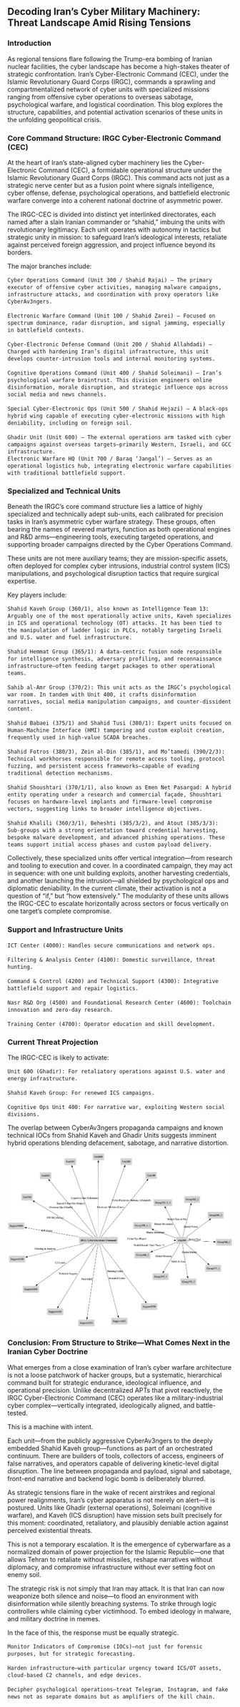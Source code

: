 ## Decoding Iran’s Cyber Military Machinery: Threat Landscape Amid Rising Tensions

### Introduction
As regional tensions flare following the Trump-era bombing of Iranian nuclear facilities, the cyber landscape has become a high-stakes theater of strategic confrontation. Iran’s Cyber-Electronic Command (CEC), under the Islamic Revolutionary Guard Corps (IRGC), commands a sprawling and compartmentalized network of cyber units with specialized missions ranging from offensive cyber operations to overseas sabotage, psychological warfare, and logistical coordination. This blog explores the structure, capabilities, and potential activation scenarios of these units in the unfolding geopolitical crisis.

### Core Command Structure: IRGC Cyber-Electronic Command (CEC)

At the heart of Iran’s state-aligned cyber machinery lies the Cyber-Electronic Command (CEC), a formidable operational structure under the Islamic Revolutionary Guard Corps (IRGC). This command acts not just as a strategic nerve center but as a fusion point where signals intelligence, cyber offense, defense, psychological operations, and battlefield electronic warfare converge into a coherent national doctrine of asymmetric power.

The IRGC-CEC is divided into distinct yet interlinked directorates, each named after a slain Iranian commander or “shahid,” imbuing the units with revolutionary legitimacy. Each unit operates with autonomy in tactics but strategic unity in mission: to safeguard Iran’s ideological interests, retaliate against perceived foreign aggression, and project influence beyond its borders.

The major branches include:


    Cyber Operations Command (Unit 300 / Shahid Rajai) – The primary executor of offensive cyber activities, managing malware campaigns, infrastructure attacks, and coordination with proxy operators like CyberAv3ngers.

    Electronic Warfare Command (Unit 100 / Shahid Zarei) – Focused on spectrum dominance, radar disruption, and signal jamming, especially in battlefield contexts.

    Cyber-Electronic Defense Command (Unit 200 / Shahid Allahdadi) – Charged with hardening Iran’s digital infrastructure, this unit develops counter-intrusion tools and internal monitoring systems.

    Cognitive Operations Command (Unit 400 / Shahid Soleimani) – Iran’s psychological warfare braintrust. This division engineers online disinformation, morale disruption, and strategic influence ops across social media and news channels.

    Special Cyber-Electronic Ops (Unit 500 / Shahid Hejazi) – A black-ops hybrid wing capable of executing cyber-electronic missions with high deniability, including on foreign soil.

    Ghadir Unit (Unit 600) – The external operations arm tasked with cyber campaigns against overseas targets—primarily Western, Israeli, and GCC infrastructure.
    Electronic Warfare HQ (Unit 700 / Baraq ‘Jangal’) – Serves as an operational logistics hub, integrating electronic warfare capabilities with traditional battlefield support.

### Specialized and Technical Units

Beneath the IRGC’s core command structure lies a lattice of highly specialized and technically adept sub-units, each calibrated for precision tasks in Iran’s asymmetric cyber warfare strategy. These groups, often bearing the names of revered martyrs, function as both operational engines and R&D arms—engineering tools, executing targeted operations, and supporting broader campaigns directed by the Cyber Operations Command.

These units are not mere auxiliary teams; they are mission-specific assets, often deployed for complex cyber intrusions, industrial control system (ICS) manipulations, and psychological disruption tactics that require surgical expertise.

Key players include:


    Shahid Kaveh Group (360/1), also known as Intelligence Team 13: Arguably one of the most operationally active units, Kaveh specializes in ICS and operational technology (OT) attacks. It has been tied to the manipulation of ladder logic in PLCs, notably targeting Israeli and U.S. water and fuel infrastructure.

    Shahid Hemmat Group (365/1): A data-centric fusion node responsible for intelligence synthesis, adversary profiling, and reconnaissance infrastructure—often feeding target packages to other operational teams.

    Sahib al-Amr Group (370/2): This unit acts as the IRGC’s psychological war room. In tandem with Unit 400, it crafts disinformation narratives, social media manipulation campaigns, and counter-dissident content.

    Shahid Babaei (375/1) and Shahid Tusi (380/1): Expert units focused on Human-Machine Interface (HMI) tampering and custom exploit creation, frequently used in high-value SCADA breaches.

    Shahid Fotros (380/3), Zein al-Din (385/1), and Mo’tamedi (390/2/3): Technical workhorses responsible for remote access tooling, protocol fuzzing, and persistent access frameworks—capable of evading traditional detection mechanisms.

    Shahid Shoushtari (370/1/1), also known as Emen Net Pasargad: A hybrid entity operating under a research and commercial façade, Shoushtari focuses on hardware-level implants and firmware-level compromise vectors, suggesting links to broader intelligence objectives.

    Shahid Khalili (360/3/1), Beheshti (385/3/2), and Atout (385/3/3): Sub-groups with a strong orientation toward credential harvesting, bespoke malware development, and advanced phishing operations. These teams support initial access phases and custom payload delivery.

Collectively, these specialized units offer vertical integration—from research and tooling to execution and cover. In a coordinated campaign, they may act in sequence: with one unit building exploits, another harvesting credentials, and another launching the intrusion—all shielded by psychological ops and diplomatic deniability. In the current climate, their activation is not a question of “if,” but “how extensively.” The modularity of these units allows the IRGC-CEC to escalate horizontally across sectors or focus vertically on one target’s complete compromise.

### Support and Infrastructure Units

    ICT Center (4000): Handles secure communications and network ops.

    Filtering & Analysis Center (4100): Domestic surveillance, threat hunting.

    Command & Control (4200) and Technical Support (4300): Integrative battlefield support and repair logistics.

    Nasr R&D Org (4500) and Foundational Research Center (4600): Toolchain innovation and zero-day research.

    Training Center (4700): Operator education and skill development.

### Current Threat Projection

The IRGC-CEC is likely to activate:

    Unit 600 (Ghadir): For retaliatory operations against U.S. water and energy infrastructure.

    Shahid Kaveh Group: For renewed ICS campaigns.

    Cognitive Ops Unit 400: For narrative war, exploiting Western social divisions.

The overlap between CyberAv3ngers propaganda campaigns and known technical IOCs from Shahid Kaveh and Ghadir Units suggests imminent hybrid operations blending defacement, sabotage, and narrative distortion.

<p align="center">
  <img src=".img/irgcc-cyber-unit-map.png" />
</p>

### Conclusion: From Structure to Strike—What Comes Next in the Iranian Cyber Doctrine

What emerges from a close examination of Iran’s cyber warfare architecture is not a loose patchwork of hacker groups, but a systematic, hierarchical command built for strategic endurance, ideological influence, and operational precision. Unlike decentralized APTs that pivot reactively, the IRGC Cyber-Electronic Command (CEC) operates like a military-industrial cyber complex—vertically integrated, ideologically aligned, and battle-tested.

This is a machine with intent.

Each unit—from the publicly aggressive CyberAv3ngers to the deeply embedded Shahid Kaveh group—functions as part of an orchestrated continuum. There are builders of tools, collectors of access, engineers of false narratives, and operators capable of delivering kinetic-level digital disruption. The line between propaganda and payload, signal and sabotage, front-end narrative and backend logic bomb is deliberately blurred.

As strategic tensions flare in the wake of recent airstrikes and regional power realignments, Iran’s cyber apparatus is not merely on alert—it is postured. Units like Ghadir (external operations), Soleimani (cognitive warfare), and Kaveh (ICS disruption) have mission sets built precisely for this moment: coordinated, retaliatory, and plausibly deniable action against perceived existential threats.

This is not a temporary escalation. It is the emergence of cyberwarfare as a normalized domain of power projection for the Islamic Republic—one that allows Tehran to retaliate without missiles, reshape narratives without diplomacy, and compromise infrastructure without ever setting foot on enemy soil.

The strategic risk is not simply that Iran may attack. It is that Iran can now weaponize both silence and noise—to flood an environment with disinformation while silently breaching systems. To strike through logic controllers while claiming cyber victimhood. To embed ideology in malware, and military doctrine in memes.

In the face of this, the response must be equally strategic.

    Monitor Indicators of Compromise (IOCs)—not just for forensic purposes, but for strategic forecasting.

    Harden infrastructure—with particular urgency toward ICS/OT assets, cloud-based C2 channels, and edge devices.

    Decipher psychological operations—treat Telegram, Instagram, and fake news not as separate domains but as amplifiers of the kill chain.
